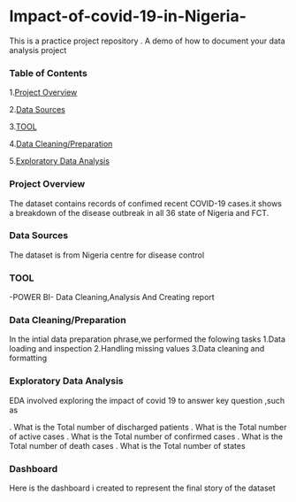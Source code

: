 # Impact-of-covid-19-in-Nigeria-
This is a practice project repository . A demo of how to document your data analysis project

### Table of Contents

 1.[Project Overview](#project-overview)
 
 2.[Data Sources](#data-sources)
 
 3.[TOOL](#tool)
 
 4.[Data Cleaning/Preparation](#data-cleaningpreparation)

 5.[Exploratory Data Analysis](#exploratory-data-analysis)
### Project Overview

The dataset contains records of confimed recent COVID-19 cases.it shows a breakdown of the disease outbreak in all 36 state of Nigeria and FCT.

### Data Sources

The dataset is from Nigeria centre for disease control

### TOOL

-POWER BI- Data Cleaning,Analysis And Creating report

### Data Cleaning/Preparation
In the intial data preparation phrase,we performed the folowing tasks 
   1.Data loading and inspection
   2.Handling missing values
   3.Data cleaning and formatting

### Exploratory Data Analysis  

EDA involved exploring the impact of covid 19 to answer key question ,such as 

. What is the Total number of discharged patients
. What is the Total number of active cases 
. What is the Total number of confirmed cases 
. What is the Total number of death cases
. What is the Total number of states 


### Dashboard

Here is the dashboard i created to represent the final story of the dataset

